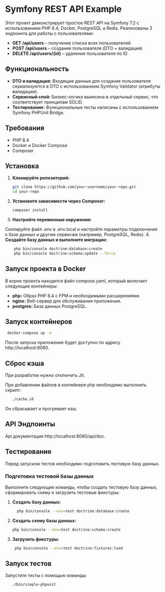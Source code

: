 # Symfony REST API Example

Этот проект демонстрирует простое REST API на Symfony 7.2 с использованием PHP 8.4, Docker, PostgreSQL и Redis. Реализованы 3 эндпоинта для работы с пользователями:
- **GET /api/users** – получение списка всех пользователей
- **POST /api/users** – создание пользователя (DTO + валидация)
- **DELETE /api/users/{id}** – удаление пользователя по ID

## Функциональность
- **DTO и валидация:** Входящие данные для создания пользователя сериализуются в DTO с использованием Symfony Validator (атрибуты валидации).
- **Сервисный слой:** Бизнес-логика вынесена в отдельный сервис, что соответствует принципам SOLID.
- **Тестирование:** Функциональные тесты написаны с использованием Symfony PHPUnit Bridge.

## Требования
- PHP 8.4
- Docker и Docker Compose
- Composer

## Установка

1. **Клонируйте репозиторий:**

   ```bash
   git clone https://github.com/your-username/your-repo.git
   cd your-repo
   ```
   
2. **Установите зависимости через Composer:**

   ```bash 
   composer install
   ```
3. **Настройте переменные окружения:**

Скопируйте файл .env в .env.local и настройте параметры подключения к базе данных и другим сервисам (например, PostgreSQL, Redis).
4. **Создайте базу данных и выполните миграции:**
    
  ```bash 
      php bin/console doctrine:database:create
      php bin/console doctrine:schema:update --force
   ```

## Запуск проекта в Docker
В корне проекта находится файл compose.yaml, который включает следующие контейнеры:
- **php:** Образ PHP 8.4 с FPM и необходимыми расширениями.
- **nginx:** Веб-сервер для обслуживания приложения.
- **postgres:** База данных PostgreSQL.

## Запуск контейнеров

   ```bash 
    docker-compose up -d
   ```

После запуска приложение будет доступно по адресу http://localhost:8080.

## Сброс кэша
При разработке нужно отключить Jit. 

При добавлении файлов в контейнере php необходимо выполнить скрипт:

 ```bash
    ./cache.sh
 ```

   Он сбрасывает и прогревает кэш.  

## API Эндпоинты
Api документация http://localhost:8080/api/doc.

## Тестирование

   Перед запуском тестов необходимо подготовить тестовую базу данных.
   
### Подготовка тестовой базы данных

  Выполните следующие команды, чтобы создать тестовую базу данных, сформировать схему и загрузить тестовые фикстуры:
  
1. **Создать базу данных:**

    ```bash 
      php bin/console --env=test doctrine:database:create
    ```
2. **Создать схему базы данных:**
    ```bash
   php bin/console --env=test doctrine:schema:create
    ```
    
3. **Загрузить фикстуры:**
   ```bash
    php bin/console --env=test doctrine:fixtures:load
    ``` 

## Запуск тестов
Запустите тесты с помощью команды:
    
```bash
   ./bin/simple-phpunit
  ```